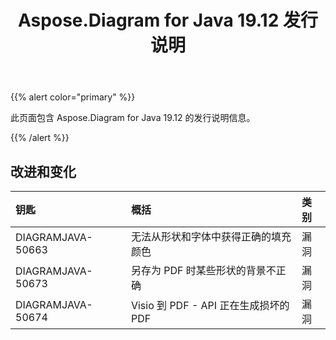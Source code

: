 ﻿---
title: Aspose.Diagram for Java 19.12 发行说明
type: docs
weight: 10
url: /zh/java/aspose-diagram-for-java-19-12-release-notes/
---
{{% alert color="primary" %}} 

此页面包含 Aspose.Diagram for Java 19.12 的发行说明信息。

{{% /alert %}} 
## **改进和变化**

|**钥匙**|**概括**|**类别**|
|:- |:- |:- |
|DIAGRAMJAVA-50663|无法从形状和字体中获得正确的填充颜色|漏洞|
|DIAGRAMJAVA-50673|另存为 PDF 时某些形状的背景不正确|漏洞|
|DIAGRAMJAVA-50674|Visio 到 PDF - API 正在生成损坏的 PDF|漏洞|

